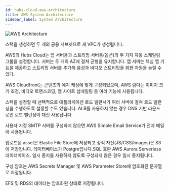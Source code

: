 ```yaml
---
id: hubs-cloud-aws-architecture
title: AWS System Architecture
sidebar_label: System Architecture
---
```


![AWS Architecture](img/hubs-cloud-aws-architecture.jpeg)

스택을 생성하면 두 개의 공용 서브넷으로 새 VPC가 생성됩니다.

AWS의 Hubs Cloud는 앱 서버용과 스트리밍 서버용(옵션)의 두 가지 자동 스케일링 그룹을 설정합니다. 서버는 두 개의 AZ에 걸쳐 균형을 유지합니다. 앱 서버는 핵심 앱 기능을 제공하고 스트리밍 서버를 추가해 음성과 비디오 스트리밍을 위한 자원을 늘릴 수 있다.

AWS Cloudfront는 콘텐츠의 에지 캐싱에 맞게 구성되었으며, AWS 람다는 이미지 크기 조정, 비디오 트랜스코딩, 웹 사이트 섬네일링 등 여러 기능에 사용됩니다.

스택을 설정할 때 선택적으로 애플리케이션 로드 밸런서가 여러 서버에 걸쳐 로드 밸런싱을 수행하도록 설정할 수도 있습니다. ALB를 사용하지 않는 경우 DNS 기반 라운드 로빈 로드 밸런싱이 대신 사용됩니다.

사용자 지정 SMTP 서버를 구성하지 않으면 AWS Simple Email Service가 전자 메일에 사용됩니다.

업로드된 asset은 Elastic File Store에 저장되고 정적 자산(JS/CSS/Images)은 S3에 저장됩니다. 데이터베이스가 Postgre입니다.SQL 호환 AWS Aurora Serverless 데이터베이스. 일시 중지를 사용하지 않도록 구성되지 않은 경우 일시 중지됩니다.

구성 암호는 AWS Secrets Manager 및 AWS Parameter Store에 암호화된 문자열로 저장됩니다.

EFS 및 RDS의 데이터는 암호화된 상태로 저장됩니다.